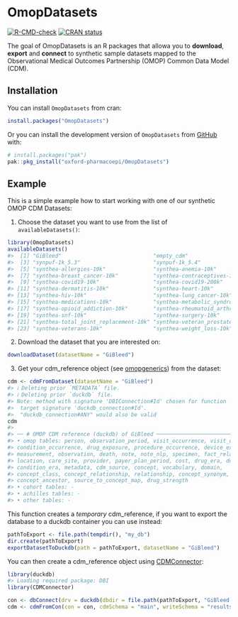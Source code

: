 
<!-- README.md is generated from README.Rmd. Please edit that file -->

# OmopDatasets

<!-- badges: start -->

[![R-CMD-check](https://github.com/oxford-pharmacoepi/OmopDatasets/actions/workflows/R-CMD-check.yaml/badge.svg)](https://github.com/oxford-pharmacoepi/OmopDatasets/actions/workflows/R-CMD-check.yaml)
[![CRAN
status](https://www.r-pkg.org/badges/version/OmopDatasets)](https://CRAN.R-project.org/package=OmopDatasets)
<!-- badges: end -->

The goal of OmopDatasets is an R packages that allowa you to
**download**, **export** and **connect** to synthetic sample datasets
mapped to the Observational Medical Outcomes Partnership (OMOP) Common
Data Model (CDM).

## Installation

You can install `OmopDatasets` from cran:

``` r
install.packages("OmopDatasets")
```

Or you can install the development version of `OmopDatasets` from
[GitHub](https://github.com/oxford-pharmacoepi/OmopDatasets) with:

``` r
# install.packages("pak")
pak::pkg_install("oxford-pharmacoepi/OmopDatasets")
```

## Example

This is a simple example how to start working with one of our synthetic
OMOP CDM Datasets:

1.  Choose the dataset you want to use from the list of
    `availableDatasets()`:

``` r
library(OmopDatasets)
availableDatasets()
#>  [1] "GiBleed"                             "empty_cdm"                          
#>  [3] "synpuf-1k_5.3"                       "synpuf-1k_5.4"                      
#>  [5] "synthea-allergies-10k"               "synthea-anemia-10k"                 
#>  [7] "synthea-breast_cancer-10k"           "synthea-contraceptives-10k"         
#>  [9] "synthea-covid19-10k"                 "synthea-covid19-200k"               
#> [11] "synthea-dermatitis-10k"              "synthea-heart-10k"                  
#> [13] "synthea-hiv-10k"                     "synthea-lung_cancer-10k"            
#> [15] "synthea-medications-10k"             "synthea-metabolic_syndrome-10k"     
#> [17] "synthea-opioid_addiction-10k"        "synthea-rheumatoid_arthritis-10k"   
#> [19] "synthea-snf-10k"                     "synthea-surgery-10k"                
#> [21] "synthea-total_joint_replacement-10k" "synthea-veteran_prostate_cancer-10k"
#> [23] "synthea-veterans-10k"                "synthea-weight_loss-10k"
```

2.  Download the dataset that you are interested on:

``` r
downloadDataset(datasetName = "GiBleed")
```

3.  Get your cdm_reference object (see
    [omopgenerics](https://darwin-eu.github.io/omopgenerics/)) from the
    dataset:

``` r
cdm <- cdmFromDataset(datasetName = "GiBleed")
#> ℹ Deleting prior `METADATA` file.
#> ℹ Deleting prior `duckdb` file.
#> Note: method with signature 'DBIConnection#Id' chosen for function 'dbExistsTable',
#>  target signature 'duckdb_connection#Id'.
#>  "duckdb_connection#ANY" would also be valid
cdm
#> 
#> ── # OMOP CDM reference (duckdb) of GiBleed ────────────────────────────────────
#> • omop tables: person, observation_period, visit_occurrence, visit_detail,
#> condition_occurrence, drug_exposure, procedure_occurrence, device_exposure,
#> measurement, observation, death, note, note_nlp, specimen, fact_relationship,
#> location, care_site, provider, payer_plan_period, cost, drug_era, dose_era,
#> condition_era, metadata, cdm_source, concept, vocabulary, domain,
#> concept_class, concept_relationship, relationship, concept_synonym,
#> concept_ancestor, source_to_concept_map, drug_strength
#> • cohort tables: -
#> • achilles tables: -
#> • other tables: -
```

This function creates a *temporary* cdm_reference, if you want to export
the database to a duckdb container you can use instead:

``` r
pathToExport <- file.path(tempdir(), "my_db")
dir.create(pathToExport)
exportDatasetToDuckdb(path = pathToExport, datasetName = "GiBleed")
```

You can then create a cdm_reference object using
[CDMConnector](https://darwin-eu.github.io/CDMConnector/):

``` r
library(duckdb)
#> Loading required package: DBI
library(CDMConnector)

con <- dbConnect(drv = duckdb(dbdir = file.path(pathToExport, "GiBleed.duckdb")))
cdm <- cdmFromCon(con = con, cdmSchema = "main", writeSchema = "results")
```

